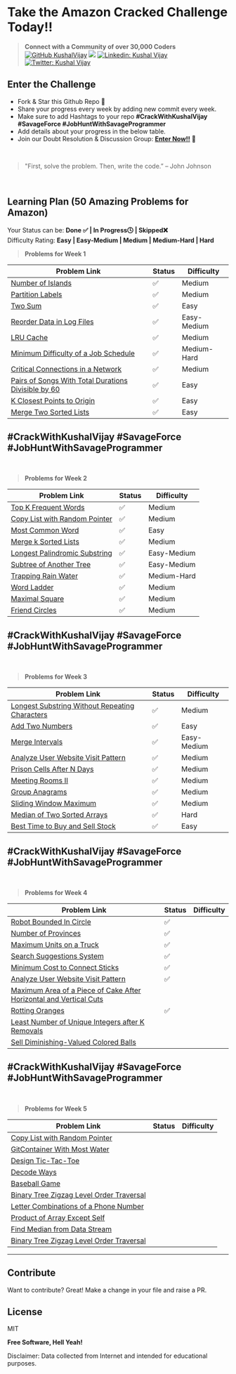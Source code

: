 # Take the Amazon Cracked Challenge Today!!

>  **Connect with a Community of over 30,000 Coders** 
[![GitHub KushalVijay](https://img.shields.io/github/followers/KushalVijay?label=follow&style=social)](https://github.com/KushalVijay) 
![](https://img.shields.io/youtube/channel/subscribers/UCOZMPD9TMk0C4yipWBaPZ7w?label=Follow%20Savage%20Programmer&style=social)
[![Linkedin: Kushal Vijay](https://img.shields.io/badge/-Kushal%20Vijay-blue?style=flat-square&logo=Linkedin&logoColor=white&link=https://www.linkedin.com/in/kushaalvijay/)](https://www.linkedin.com/in/kushalvijay/)
[![Twitter: Kushal Vijay](https://img.shields.io/twitter/follow/KushalVijay_?style=social)](https://twitter.com/KushalVijay_)

## Enter the Challenge
- Fork & Star this Github Repo 🌟
- Share your progress every week by adding new commit every week.
- Make sure to add Hashtags to your repo **#CrackWithKushalVijay  #SavageForce  #JobHuntWithSavageProgrammer**
- Add details about your progress in the below table.
- Join our Doubt Resolution & Discussion Group: [**Enter Now!!**](https://t.me/vijaykushal) 👀

<br />

> "First, solve the problem. Then, write the code.” – John Johnson

<br/>

## Learning Plan (50 Amazing Problems for Amazon)

Your Status can be: **Done ✅ | In Progress🕓 | Skipped❌**
<br>
Difficulty Rating: **Easy | Easy-Medium | Medium | Medium-Hard | Hard**

> **Problems for Week 1**

| Problem Link | Status | Difficulty |
| ------ | ------ | ------ |
| [Number of Islands](https://leetcode.com/problems/number-of-islands/)  | ✅ | Medium |
| [Partition Labels](https://leetcode.com/problems/partition-labels/) |  ✅ | Medium |
| [Two Sum](https://leetcode.com/problems/two-sum/) | ✅  |Easy  |
| [Reorder Data in Log Files](https://leetcode.com/problems/reorder-data-in-log-files/)  | ✅  | Easy-Medium |
| [LRU Cache](https://leetcode.com/problems/lru-cache/)  |  ✅ | Medium |
| [Minimum Difficulty of a Job Schedule](https://leetcode.com/problems/minimum-difficulty-of-a-job-schedule/)  | ✅  | Medium-Hard |
| [Critical Connections in a Network](https://leetcode.com/problems/critical-connections-in-a-network/) |✅ | Medium |
| [Pairs of Songs With Total Durations Divisible by 60](https://leetcode.com/problems/pairs-of-songs-with-total-durations-divisible-by-60/)  | ✅ | Easy |
| [K Closest Points to Origin](https://leetcode.com/problems/k-closest-points-to-origin/)  | ✅ | Easy |
| [Merge Two Sorted Lists](https://leetcode.com/problems/merge-two-sorted-lists/)  | ✅ | Easy |


#CrackWithKushalVijay  #SavageForce  #JobHuntWithSavageProgrammer
---
<br>

> **Problems for Week 2**

| Problem Link | Status | Difficulty |
| ------ | ------ | ------ |
| [Top K Frequent Words]( https://leetcode.com/problems/top-k-frequent-words/) | ✅ | Medium |
| [Copy List with Random Pointer]( https://leetcode.com/problems/copy-list-with-random-pointer/)  | ✅ | Medium |
| [Most Common Word](https://leetcode.com/problems/most-common-word/)  | ✅ | Easy |
| [Merge k Sorted Lists]( https://leetcode.com/problems/merge-k-sorted-lists/) | ✅ | Medium |
| [Longest Palindromic Substring]( https://leetcode.com/problems/longest-palindromic-substring/) | ✅ | Easy-Medium |
| [Subtree of Another Tree]( https://leetcode.com/problems/subtree-of-another-tree/)  | ✅ | Easy-Medium |
| [Trapping Rain Water]( https://leetcode.com/problems/trapping-rain-water/)  | ✅ | Medium-Hard |
| [Word Ladder]( https://leetcode.com/problems/word-ladder/)  | ✅ | Medium |
|  [Maximal Square]( https://leetcode.com/problems/maximal-square/)  | ✅ | Medium |
| [Friend Circles]( https://leetcode.com/problems/friend-circles/) | ✅ | Medium |


#CrackWithKushalVijay  #SavageForce  #JobHuntWithSavageProgrammer
---
<br>

> **Problems for Week 3**

| Problem Link | Status | Difficulty |
| ------ | ------ | ------ |
| [Longest Substring Without Repeating Characters]( https://leetcode.com/problems/longest-substring-without-repeating-characters/)  | ✅ | Medium |
| [Add Two Numbers](https://leetcode.com/problems/add-two-numbers/)  | ✅ | Easy |
| [Merge Intervals]( https://leetcode.com/problems/merge-intervals/)  | ✅ | Easy-Medium |
| [Analyze User Website Visit Pattern]( https://leetcode.com/problems/analyze-user-website-visit-pattern/)  | ✅ | Medium |
| [Prison Cells After N Days]( https://leetcode.com/problems/prison-cells-after-n-days/)  | ✅ | Medium |
| [Meeting Rooms II]( https://leetcode.com/problems/meeting-rooms-ii/) | ✅ | Medium |
| [Group Anagrams]( https://leetcode.com/problems/group-anagrams/) | ✅ | Medium |
| [Sliding Window Maximum]( https://leetcode.com/problems/sliding-window-maximum/)  | ✅ | Medium |
| [Median of Two Sorted Arrays]( https://leetcode.com/problems/median-of-two-sorted-arrays/)  | ✅ | Hard |
| [Best Time to Buy and Sell Stock]( https://leetcode.com/problems/best-time-to-buy-and-sell-stock/) | ✅ | Easy |

#CrackWithKushalVijay  #SavageForce  #JobHuntWithSavageProgrammer
---
<br>

> **Problems for Week 4**

| Problem Link | Status | Difficulty |
| ------ | ------ | ------ |
| [Robot Bounded In Circle]( https://leetcode.com/problems/robot-bounded-in-circle/) | ✅ |  |
| [Number of Provinces ]( https://leetcode.com/problems/number-of-provinces/) | ✅ |  |
| [Maximum Units on a Truck](https://leetcode.com/problems/maximum-units-on-a-truck/) | ✅ |  |
| [Search Suggestions System]( https://leetcode.com/problems/search-suggestions-system/) | ✅ |  |
| [Minimum Cost to Connect Sticks ]( https://leetcode.com/problems/minimum-cost-to-connect-sticks/)  | ✅ |  |
| [Analyze User Website Visit Pattern]( https://leetcode.com/problems/analyze-user-website-visit-pattern/) | ✅ |  |
| [Maximum Area of a Piece of Cake After Horizontal and Vertical Cuts ]( https://leetcode.com/problems/maximum-area-of-a-piece-of-cake-after-horizontal-and-vertical-cuts/)  |  |  |
| [Rotting Oranges]( https://leetcode.com/problems/rotting-oranges/) | ✅ |  |
| [Least Number of Unique Integers after K Removals ]( https://leetcode.com/problems/least-number-of-unique-integers-after-k-removals/) |  |  |
| [Sell Diminishing-Valued Colored Balls]( https://leetcode.com/problems/sell-diminishing-valued-colored-balls/) |  |  |

#CrackWithKushalVijay  #SavageForce  #JobHuntWithSavageProgrammer
---
<br>

> **Problems for Week 5**

| Problem Link | Status | Difficulty |
| ------ | ------ | ------ |
| [Copy List with Random Pointer]( https://leetcode.com/problems/copy-list-with-random-pointer/) |  |  |
| [GitContainer With Most Water]( https://leetcode.com/problems/container-with-most-water/) |  |  |
| [Design Tic-Tac-Toe]( https://leetcode.com/problems/design-tic-tac-toe/) |  |  |
| [Decode Ways](https://leetcode.com/problems/decode-ways/) |  |  |
| [Baseball Game](https://leetcode.com/problems/baseball-game/) |  |  |
| [Binary Tree Zigzag Level Order Traversal](https://leetcode.com/problems/binary-tree-zigzag-level-order-traversal/) |  |  |
| [Letter Combinations of a Phone Number](https://leetcode.com/problems/letter-combinations-of-a-phone-number/)  |  |  |
| [Product of Array Except Self](https://leetcode.com/problems/product-of-array-except-self/)  |  |  |
| [Find Median from Data Stream](https://leetcode.com/problems/find-median-from-data-stream/) |  |  |
| [Binary Tree Zigzag Level Order Traversal](https://leetcode.com/problems/binary-tree-zigzag-level-order-traversal/) |  |  |

---
## Contribute

Want to contribute? Great!
Make a change in your file and raise a PR.

## License

MIT

**Free Software, Hell Yeah!**

Disclaimer: Data collected from Internet and intended for educational purposes.

